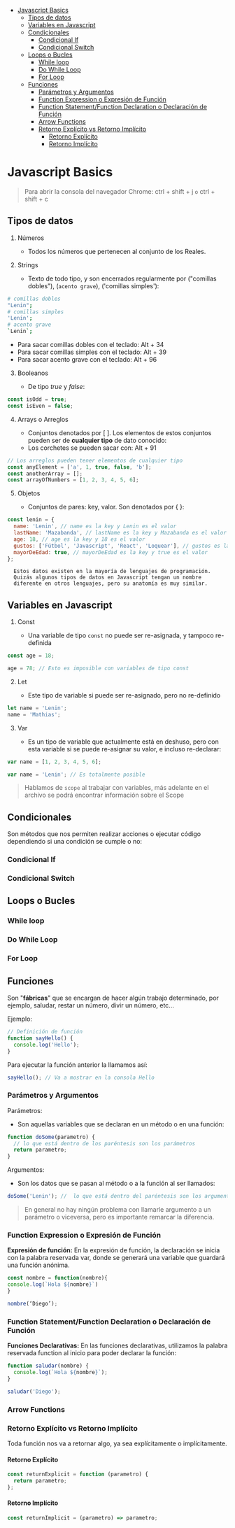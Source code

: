 - [Javascript Basics](#javascript-basics)
  - [Tipos de datos](#tipos-de-datos)
  - [Variables en Javascript](#variables-en-javascript)
  - [Condicionales](#condicionales)
    - [Condicional If](#condicional-if)
    - [Condicional Switch](#condicional-switch)
  - [Loops o Bucles](#loops-o-bucles)
    - [While loop](#while-loop)
    - [Do While Loop](#do-while-loop)
    - [For Loop](#for-loop)
  - [Funciones](#funciones)
    - [Parámetros y Argumentos](#parámetros-y-argumentos)
    - [Function Expression o Expresión de Función](#function-expression-o-expresión-de-función)
    - [Function Statement/Function Declaration o Declaración de Función](#function-statementfunction-declaration-o-declaración-de-función)
    - [Arrow Functions](#arrow-functions)
    - [Retorno Explícito vs Retorno Implícito](#retorno-explícito-vs-retorno-implícito)
      - [Retorno Explícito](#retorno-explícito)
      - [Retorno Implícito](#retorno-implícito)

# Javascript Basics

> Para abrir la consola del navegador Chrome: ctrl + shift + j `o` ctrl + shift + c

## Tipos de datos

1.  Números

    - Todos los números que pertenecen al conjunto de los Reales.

2.  Strings

    - Texto de todo tipo, y son encerrados regularmente por ("comillas dobles"), (`acento grave`), ('comillas simples'):

```bash
# comillas dobles
"Lenin";
# comillas simples
'Lenin';
# acento grave
`Lenin`;
```

- Para sacar comillas dobles con el teclado: Alt + 34
- Para sacar comillas simples con el teclado: Alt + 39
- Para sacar acento grave con el teclado: Alt + 96

3.  Booleanos

    - De tipo _true_ y _false_:

```js
const isOdd = true;
const isEven = false;
```

4.  Arrays o Arreglos

    - Conjuntos denotados por [ ]. Los elementos de estos conjuntos pueden ser de **cualquier tipo** de dato conocido:
    - Los corchetes se pueden sacar con: Alt + 91

```js
// Los arreglos pueden tener elementos de cualquier tipo
const anyElement = ['a', 1, true, false, 'b'];
const anotherArray = [];
const arrayOfNumbers = [1, 2, 3, 4, 5, 6];
```

5.  Objetos

    - Conjuntos de pares: key, valor. Son denotados por { }:

```js
const lenin = {
  name: 'Lenin', // name es la key y Lenin es el valor
  lastName: 'Mazabanda', // lastName es la key y Mazabanda es el valor
  age: 18, // age es la key y 18 es el valor
  gustos: ['Fútbol', 'Javascript', 'React', 'Loquear'], // gustos es la key y el arreglo es el valor
  mayorDeEdad: true, // mayorDeEdad es la key y true es el valor
};
```

      Estos datos existen en la mayoría de lenguajes de programación.
      Quizás algunos tipos de datos en Javascript tengan un nombre
      diferente en otros lenguajes, pero su anatomía es muy similar.

## Variables en Javascript

1. Const

   - Una variable de tipo `const` no puede ser re-asignada, y tampoco re-definida

```js
const age = 18;

age = 78; // Esto es imposible con variables de tipo const
```

2.  Let

    - Este tipo de variable si puede ser re-asignado, pero no re-definido

```js
let name = 'Lenin';
name = 'Mathias';
```

3.  Var

    - Es un tipo de variable que actualmente está en deshuso, pero con esta variable si se puede re-asignar su valor, e incluso re-declarar:

```js
var name = [1, 2, 3, 4, 5, 6];

var name = 'Lenin'; // Es totalmente posible
```

> Hablamos de `scope` al trabajar con variables, más adelante en el archivo se podrá encontrar información sobre el Scope

## Condicionales

Son métodos que nos permiten realizar acciones o ejecutar código dependiendo si una condición se cumple o no:

### Condicional If

### Condicional Switch

## Loops o Bucles

### While loop

### Do While Loop

### For Loop

## Funciones

Son "**fábricas**" que se encargan de hacer algún trabajo determinado, por ejemplo, saludar, restar un número, divir un número, etc...

Ejemplo:

```js
// Definición de función
function sayHello() {
  console.log('Hello');
}
```

Para ejecutar la función anterior la llamamos así:

```js
sayHello(); // Va a mostrar en la consola Hello
```

### Parámetros y Argumentos

Parámetros:

- Son aquellas variables que se declaran en un método o en una función:

```js
function doSome(parametro) {
  // lo que está dentro de los paréntesis son los parámetros
  return parametro;
}
```

Argumentos:

- Son los datos que se pasan al método o a la función al ser llamados:

```js
doSome('Lenin'); //  lo que está dentro del paréntesis son los argumentos
```

> En general no hay ningún problema con llamarle argumento a un parámetro o viceversa, pero es importante remarcar la diferencia.

### Function Expression o Expresión de Función

**Expresión de función:**
En la expresión de función, la declaración se inicia con la palabra reservada var, donde se generará una variable que guardará una función anónima.

```js
const nombre = function(nombre){
console.log(`Hola ${nombre}`)
}

nombre(‘Diego’);
```

### Function Statement/Function Declaration o Declaración de Función

**Funciones Declarativas:**
En las funciones declarativas, utilizamos la palabra reservada function al inicio para poder declarar la función:

```js
function saludar(nombre) {
  console.log(`Hola ${nombre}`);
}

saludar('Diego');
```

### Arrow Functions

### Retorno Explícito vs Retorno Implícito

Toda función nos va a retornar algo, ya sea explícitamente o implícitamente.

#### Retorno Explícito

```js
const returnExplicit = function (parametro) {
  return parametro;
};
```

#### Retorno Implícito

```js
const returnImplicit = (parametro) => parametro;
```
